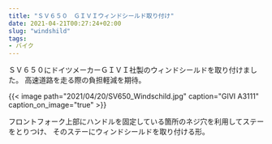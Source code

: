 ```yaml
---
title: "ＳＶ６５０　ＧＩＶＩウィンドシールド取り付け"
date: 2021-04-21T00:27:24+02:00
slug: "windshild"
tags:
- バイク
---
```

ＳＶ６５０にドイツメーカーＧＩＶＩ社製のウィンドシールドを取り付けました。
高速道路を走る際の負担軽減を期待。

{{< image
    path="2021/04/20/SV650_Windschild.jpg"
    caption="GIVI A3111"
    caption_on_image="true" >}}

フロントフォーク上部にハンドルを固定している箇所のネジ穴を利用してステーをとりつけ、
そのステーにウィンドシールドを取り付ける形。